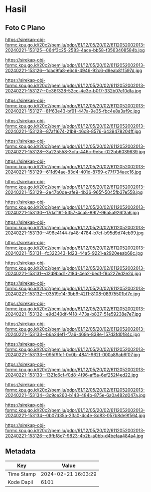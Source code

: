# Hasil

## Foto C Plano

https://sirekap-obj-formc.kpu.go.id/20c2/pemilu/pdpr/61/12/05/20/02/6112052002013-20240221-153125--064f3c25-2583-4ace-bb58-f3563408584b.jpg

https://sirekap-obj-formc.kpu.go.id/20c2/pemilu/pdpr/61/12/05/20/02/6112052002013-20240221-153126--1dac9fa8-e6c6-4946-92c6-d9eab811597d.jpg

https://sirekap-obj-formc.kpu.go.id/20c2/pemilu/pdpr/61/12/05/20/02/6112052002013-20240221-153127--0c36f328-52cc-4e3e-b0f7-332b07e10dfa.jpg

https://sirekap-obj-formc.kpu.go.id/20c2/pemilu/pdpr/61/12/05/20/02/6112052002013-20240221-153127--81f63e43-bf91-447a-9e35-fbc4e8a3af9c.jpg

https://sirekap-obj-formc.kpu.go.id/20c2/pemilu/pdpr/61/12/05/20/02/6112052002013-20240221-153128--87af1674-21b8-46c8-8576-6439478204ff.jpg

https://sirekap-obj-formc.kpu.go.id/20c2/pemilu/pdpr/61/12/05/20/02/6112052002013-20240221-153128--3a225558-3cfa-446c-9e5c-022bb6039639.jpg

https://sirekap-obj-formc.kpu.go.id/20c2/pemilu/pdpr/61/12/05/20/02/6112052002013-20240221-153129--611d94ae-83d4-401d-8769-c77f734aec16.jpg

https://sirekap-obj-formc.kpu.go.id/20c2/pemilu/pdpr/61/12/05/20/02/6112052002013-20240221-153129--2e47b0de-afe9-4b36-965f-5045fb37e558.jpg

https://sirekap-obj-formc.kpu.go.id/20c2/pemilu/pdpr/61/12/05/20/02/6112052002013-20240221-153130--17daf19f-5357-4ca5-89f7-96a5a926f3a6.jpg

https://sirekap-obj-formc.kpu.go.id/20c2/pemilu/pdpr/61/12/05/20/02/6112052002013-20240221-153130--496e4144-fa48-4784-b7cf-b95d9d74eb99.jpg

https://sirekap-obj-formc.kpu.go.id/20c2/pemilu/pdpr/61/12/05/20/02/6112052002013-20240221-153131--fc322343-1d23-44a5-9221-a2920eeab68c.jpg

https://sirekap-obj-formc.kpu.go.id/20c2/pemilu/pdpr/61/12/05/20/02/6112052002013-20240221-153131--d2d9bad1-218d-4ea2-bedf-f9b227ed2e2d.jpg

https://sirekap-obj-formc.kpu.go.id/20c2/pemilu/pdpr/61/12/05/20/02/6112052002013-20240221-153132--03519c14-3bb6-42f1-8108-08975501bf7c.jpg

https://sirekap-obj-formc.kpu.go.id/20c2/pemilu/pdpr/61/12/05/20/02/6112052002013-20240221-153132--e9d340df-f418-473a-b837-51e59238e7e7.jpg

https://sirekap-obj-formc.kpu.go.id/20c2/pemilu/pdpr/61/12/05/20/02/6112052002013-20240221-153133--b6a24ef1-f7a6-469a-838e-157d3fd0f84c.jpg

https://sirekap-obj-formc.kpu.go.id/20c2/pemilu/pdpr/61/12/05/20/02/6112052002013-20240221-153133--095f9fcf-0c0b-4841-962f-000a89ab6f07.jpg

https://sirekap-obj-formc.kpu.go.id/20c2/pemilu/pdpr/61/12/05/20/02/6112052002013-20240221-153133--1321c6cf-f0d8-4f96-af5a-6ef252f4ed22.jpg

https://sirekap-obj-formc.kpu.go.id/20c2/pemilu/pdpr/61/12/05/20/02/6112052002013-20240221-153134--3c9ce260-b143-484b-875e-6a0a482d047a.jpg

https://sirekap-obj-formc.kpu.go.id/20c2/pemilu/pdpr/61/12/05/20/02/6112052002013-20240221-153134--0b07d35a-23a0-4c4e-8d83-057b8de9f564.jpg

https://sirekap-obj-formc.kpu.go.id/20c2/pemilu/pdpr/61/12/05/20/02/6112052002013-20240221-153126--c9fbf8c7-9823-4b2b-a0bb-d4befaa484a4.jpg


## Metadata

| Key        | Value               |
| ---------- | ------------------- |
| Time Stamp | 2024-02-21 16:03:29 |
| Kode Dapil | 6101                |



